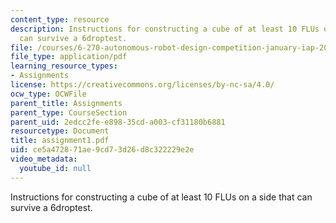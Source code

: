 ```yaml
---
content_type: resource
description: Instructions for constructing a cube of at least 10 FLUs on a side that
  can survive a 6droptest.
file: /courses/6-270-autonomous-robot-design-competition-january-iap-2005/ce5a472871ae9cd73d26d8c322229e2e_assignment1.pdf
file_type: application/pdf
learning_resource_types:
- Assignments
license: https://creativecommons.org/licenses/by-nc-sa/4.0/
ocw_type: OCWFile
parent_title: Assignments
parent_type: CourseSection
parent_uid: 2edcc2fe-e898-35cd-a003-cf31180b6881
resourcetype: Document
title: assignment1.pdf
uid: ce5a4728-71ae-9cd7-3d26-d8c322229e2e
video_metadata:
  youtube_id: null
---
```

Instructions for constructing a cube of at least 10 FLUs on a side that can survive a 6droptest.